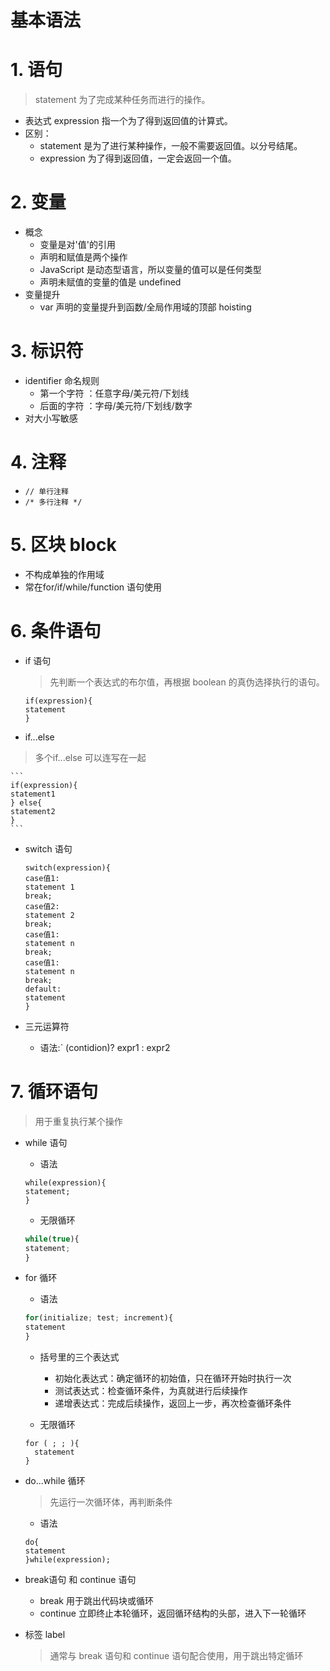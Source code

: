 # 基本语法

# 1. 语句
  > statement 为了完成某种任务而进行的操作。

  - 表达式 expression 指一个为了得到返回值的计算式。
  - 区别：
    + statement 是为了进行某种操作，一般不需要返回值。以分号结尾。
    + expression 为了得到返回值，一定会返回一个值。

# 2. 变量
  - 概念
    + 变量是对'值'的引用
    + 声明和赋值是两个操作
    + JavaScript 是动态型语言，所以变量的值可以是任何类型
    + 声明未赋值的变量的值是 undefined
  - 变量提升
    + var 声明的变量提升到函数/全局作用域的顶部 hoisting

# 3. 标识符
  - identifier 命名规则
    + 第一个字符 ：任意字母/美元符/下划线
    + 后面的字符 ：字母/美元符/下划线/数字
  - 对大小写敏感

# 4. 注释
  - ` // 单行注释 `
  - ` /* 多行注释 */ `

# 5. 区块 block
  - 不构成单独的作用域
  - 常在for/if/while/function 语句使用

# 6. 条件语句
  - if 语句
    > 先判断一个表达式的布尔值，再根据 boolean 的真伪选择执行的语句。

    ```
    if(expression){
    statement
    }
    ```
  - if...else
  > 多个if...else 可以连写在一起

    ```
    if(expression){
    statement1
    } else{
    statement2
    }
    ```

  - switch 语句

    ```
	switch(expression){
	case值1:
	statement 1
	break;
	case值2:
	statement 2
	break;
	case值1:
	statement n
	break;
	case值1:
	statement n
	break;
	default:
	statement
	}
	```

  - 三元运算符
    + 语法:` (contidion)? expr1 : expr2

# 7. 循环语句
  > 用于重复执行某个操作

  - while 语句
	+ 语法

    ```
    while(expression){
    statement;
    }
    ```

    + 无限循环

    ```JavaScript
    while(true){
    statement;
    }
    ```

  - for 循环
    + 语法

    ```JavaScript
    for(initialize; test; increment){
    statement
    }
    ```

    + 括号里的三个表达式
      * 初始化表达式：确定循环的初始值，只在循环开始时执行一次
      * 测试表达式：检查循环条件，为真就进行后续操作
      * 递增表达式：完成后续操作，返回上一步，再次检查循环条件

    + 无限循环

	```
    for ( ; ; ){
      statement
    }
    ```

  - do...while 循环
    > 先运行一次循环体，再判断条件

      + 语法

      ```
      do{
      statement
      }while(expression);
      ```

  - break语句 和 continue 语句
    + break 用于跳出代码块或循环
    + continue 立即终止本轮循环，返回循环结构的头部，进入下一轮循环

  - 标签 label
    > 通常与 break 语句和 continue 语句配合使用，用于跳出特定循环
